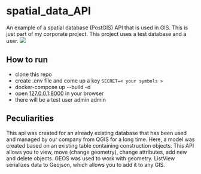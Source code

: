 # spatial_data_API
An example of a spatial database (PostGIS) API that is used in GIS. This is just part of my corporate project. This project uses a test database and a user.
<img src="http://cp82453.tmweb.ru/public_images/spapi.jpg">
## How to run
- clone this repo
- create .env file and come up a key `SECRET=< your symbols >`
- docker-compose up --build -d 
- open [127.0.0.1:8000](127.0.0.1:8000) in your browser
- there will be a test user admin admin
## Peculiarities
This api was created for an already existing database that has been used and managed by our company from QGIS for a long time. Here, a model was created based on an existing table containing construction objects. This API allows you to view, move (change geometry), change attributes, add new and delete objects. GEOS was used to work with geometry. ListView serializes data to Geojson, which allows you to add it to any GIS.
